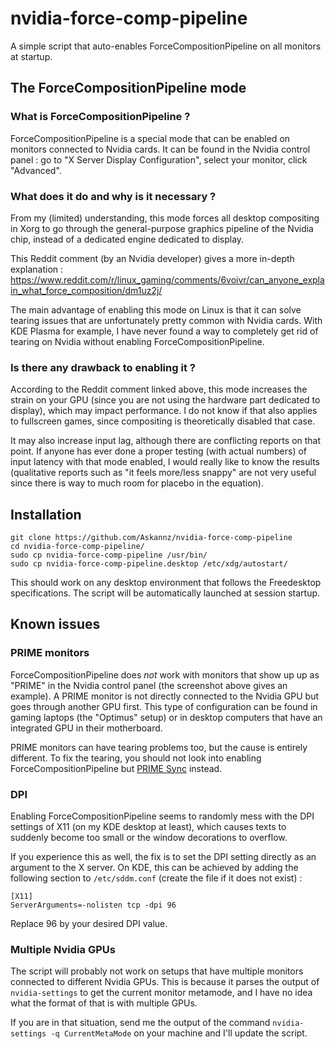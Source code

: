 # nvidia-force-comp-pipeline

A simple script that auto-enables ForceCompositionPipeline on all monitors at startup.

## The ForceCompositionPipeline mode

### What is ForceCompositionPipeline ?

ForceCompositionPipeline is a special mode that can be enabled on monitors connected to Nvidia cards. It can be found in the Nvidia control panel : go to "X Server Display Configuration", select your monitor, click "Advanced".

### What does it do and why is it necessary ?

From my (limited) understanding, this mode forces all desktop compositing in Xorg to go through the general-purpose graphics pipeline of the Nvidia chip, instead of a dedicated engine dedicated to display.

This Reddit comment (by an Nvidia developer) gives a more in-depth explanation : https://www.reddit.com/r/linux_gaming/comments/6voivr/can_anyone_explain_what_force_composition/dm1uz2j/

The main advantage of enabling this mode on Linux is that it can solve tearing issues that are unfortunately pretty common with Nvidia cards. With KDE Plasma for example, I have never found a way to completely get rid of tearing on Nvidia without enabling ForceCompositionPipeline.

### Is there any drawback to enabling it ?

According to the Reddit comment linked above, this mode increases the strain on your GPU (since you are not using the hardware part dedicated to display), which may impact performance. I do not know if that also applies to fullscreen games, since compositing is theoretically disabled that case.

It may also increase input lag, although there are conflicting reports on that point. If anyone has ever done a proper testing (with actual numbers) of input latency with that mode enabled, I would really like to know the results (qualitative reports such as "it feels more/less snappy" are not very useful since there is way to much room for placebo in the equation).

## Installation

```
git clone https://github.com/Askannz/nvidia-force-comp-pipeline
cd nvidia-force-comp-pipeline/
sudo cp nvidia-force-comp-pipeline /usr/bin/
sudo cp nvidia-force-comp-pipeline.desktop /etc/xdg/autostart/
```

This should work on any desktop environment that follows the Freedesktop specifications. The script will be automatically launched at session startup.

## Known issues

### PRIME monitors

ForceCompositionPipeline does *not* work with monitors that show up up as "PRIME" in the Nvidia control panel (the screenshot above gives an example). A PRIME monitor is not directly connected to the Nvidia GPU but goes through another GPU first. This type of configuration can be found in gaming laptops (the "Optimus" setup) or in desktop computers that have an integrated GPU in their motherboard.

PRIME monitors can have tearing problems too, but the cause is entirely different. To fix the tearing, you should not look into enabling ForceCompositionPipeline but [PRIME Sync](https://devtalk.nvidia.com/default/topic/957814/linux/prime-and-prime-synchronization/) instead.

### DPI

Enabling ForceCompositionPipeline seems to randomly mess with the DPI settings of X11 (on my KDE desktop at least), which causes texts to suddenly become too small or the window decorations to overflow.

If you experience this as well, the fix is to set the DPI setting directly as an argument to the X server. On KDE, this can be achieved by adding the following section to `/etc/sddm.conf` (create the file if it does not exist) :

```
[X11]
ServerArguments=-nolisten tcp -dpi 96
```

Replace 96 by your desired DPI value.

### Multiple Nvidia GPUs

The script will probably not work on setups that have multiple monitors connected to different Nvidia GPUs. This is because it parses the output of `nvidia-settings` to get the current monitor metamode, and I have no idea what the format of that is with multiple GPUs.

 If you are in that situation, send me the output of the command `nvidia-settings -q CurrentMetaMode` on your machine and I'll update the script.


